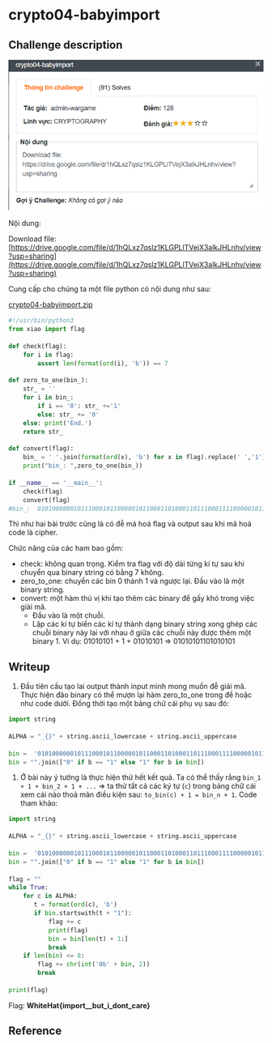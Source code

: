 # crypto04-babyimport
## Challenge description 
![Untitled](img/chall.png)

Nội dung:

Download file: [https://drive.google.com/file/d/1hQLxz7qslz1KLGPLlTVejX3alkJHLnhv/view?usp=sharing](https://drive.google.com/file/d/1hQLxz7qslz1KLGPLlTVejX3alkJHLnhv/view?usp=sharing)

Cung cấp cho chúng ta một file python có nội dung như sau:

[crypto04-babyimport.zip](crypto04-babyimport.zip)

```python
#!/usr/bin/python3
from xiao import flag

def check(flag):
	for i in flag:
		assert len(format(ord(i), 'b')) == 7

def zero_to_one(bin_):
	str_ = ''
	for i in bin_:
		if i == '0': str_ +='1'
		else: str_ += '0'
	else: print('End.')
	return str_

def convert(flag):
	bin_ = ' '.join(format(ord(x), 'b') for x in flag).replace(' ','1')
	print("bin_: ",zero_to_one(bin_))

if __name__ == '__main__':
	check(flag)
	convert(flag)
#bin_:  01010000001011100010110000010110001101000110111000111100000101100000100000101100001001000001111000100000000110100001011001000000010000000011101000010100000101100100000000101100010000000011011000100000001000100001011001000000001110000011110000011010001101000000010
```

Thì như hai bài trước cũng là có đễ má hoá flag và output sau khi mã hoá code là cipher.

Chức năng của các ham bao gồm:

- check: không quan trọng. Kiểm tra flag với độ dài từng kí tự sau khi chuyển qua binary string có bằng 7 không.
- zero_to_one: chuyển các bin 0 thành 1 và ngược lại. Đầu vào là một binary string.
- convert: một hàm thú vị khi tạo thêm các binary để gấy khó trong việc giải mã.
    - Đầu vào là một chuỗi.
    - Lặp các kí tự biến các kí tự thành dạng binary string xong ghép các chuỗi binary này lai với nhau ở giữa các chuỗi này được thêm một binary 1. Ví dụ: 01010101 + 1 + 01010101 ⇒ 01010101101010101
## Writeup
1. Đầu tiên cấu tạo lai output thành input mình mong muốn đễ giải mã. Thực hiện đão binary có thể mượn lại hàm zero_to_one trong đề hoặc như code dưới. Đồng thời tạo một bảng chữ cái phụ vụ sau đó:

```python
import string

ALPHA = "_{}" + string.ascii_lowercase + string.ascii_uppercase

bin =  '01010000001011100010110000010110001101000110111000111100000101100000100000101100001001000001111000100000000110100001011001000000010000000011101000010100000101100100000000101100010000000011011000100000001000100001011001000000001110000011110000011010001101000000010'
bin = "".join(["0" if b == "1" else "1" for b in bin])
```

1. Ở bài này ý tưởng là thực hiện thử hết kết quả. Ta có thể thấy rằng `bin_1 + 1 + bin_2 + 1 + ...` => ta thử tất cả các ký tự (`c`) trong bảng chữ cái xem cái nào thoả mãn điều kiện sau: `to_bin(c) + 1 = bin_n + 1`. Code tham khảo:

```python
import string

ALPHA = "_{}" + string.ascii_lowercase + string.ascii_uppercase

bin =  '01010000001011100010110000010110001101000110111000111100000101100000100000101100001001000001111000100000000110100001011001000000010000000011101000010100000101100100000000101100010000000011011000100000001000100001011001000000001110000011110000011010001101000000010'
bin = "".join(["0" if b == "1" else "1" for b in bin])

flag = ""
while True:
    for c in ALPHA:
       t = format(ord(c), 'b')
       if bin.startswith(t + "1"):
           flag += c
           print(flag)
           bin = bin[len(t) + 1:]
           break
    if len(bin) <= 8:
        flag += chr(int('0b' + bin, 2))
        break
       
print(flag)
```

Flag: **WhiteHat{import__but_i_dont_care}**
## Reference
